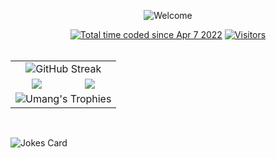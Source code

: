 <p align="center"><img alt="Welcome" src="https://readme-typing-svg.herokuapp.com?color=1FF75D&background=3420FF44&center=true&lines=Hi+there+%F0%9F%91%8B;Welcome+to+my+Profile&width=500" /></p>

<!-- - 🔭 I’m currently working on BlockChain -->
<!-- - 🌱 I’m currently learning Machine Learning -->
<!-- - 👯 I’m looking to collaborate on projects on ML -->
<!-- - 🤔 I’m looking for help with Side-Channel Attacks on BlockChain -->
<!-- - 💬 Ask me about ... -->
<!-- - 📫 How to reach me: ... -->
<!-- - 😄 Pronouns: ... -->
<!-- - ⚡ Fun fact:  -->
<!-- [![wakatime](https://wakatime.com/badge/user/ea16762b-aa50-4142-8fd0-b4683ff2bed6.svg)](https://wakatime.com/@ea16762b-aa50-4142-8fd0-b4683ff2bed6) -->
<p align="center">
    <!-- <a href="https://github.com/anuraghazra/github-readme-stats/actions">
      <img alt="Tests Passing" src="https://github.com/anuraghazra/github-readme-stats/workflows/Test/badge.svg" />
    </a> -->
    <a href="https://wakatime.com/@ea16762b-aa50-4142-8fd0-b4683ff2bed6"><img src="https://wakatime.com/badge/user/ea16762b-aa50-4142-8fd0-b4683ff2bed6.svg" alt="Total time coded since Apr 7 2022" /></a>
    <!-- <a href="https://github.com/nsingla20/github-readme-stats/issues">
      <img alt="Issues" src="https://img.shields.io/github/issues/nsingla20?color=0088ff" />
    </a>
    <a href="https://github.com/nsingla20/github-readme-stats/pulls">
      <img alt="GitHub pull requests" src="https://img.shields.io/github/issues-pr/nsingla20/javat?color=0088ff" />
    </a> -->
    <a href="https://github.com/umang-singla/">
      <img alt="Visitors" src="https://hits.seeyoufarm.com/api/count/incr/badge.svg?url=https%3A%2F%2Fgithub.com%2Fumang-singla1212%2Fhit-counter" />
    </a>
    <br />
    <br />
    </a>
  </p>

<!-- **nsingla20/nsingla20** is a ✨ _special_ ✨ repository because its `README.md` (this file) appears on your GitHub profile.

Here are some ideas to get you started: -->

<table style="width:100%">
<tr>
    <td align="center" colspan="2"><img src="http://github-readme-streak-stats.herokuapp.com?user=umang-singla&theme=blue-green&hide_border=true&date_format=j%20M%5B%20Y%5D" alt="GitHub Streak" /></td>
  </tr>
  <tr>
    <td align="center"><img src="https://github-readme-stats.vercel.app/api?username=umang-singla&theme=blue-green&show_icons=true&count_private=true&hide_border=true" /></td>
    <td align="center"><img src="https://github-readme-stats.vercel.app/api/top-langs/?username=umang-singla&theme=blue-green&layout=compact&langs_count=10&hide_border=true" /></td>
  </tr>
  <tr>
  <tr>
    <td align="center" colspan="2"><img src="https://github-profile-trophy.vercel.app/?username=umang-singla&rank=SECRET,SSS,SS,S,AAA,AA,A" alt="Umang's Trophies" /></td>
  </tr>
</table>
<br>

<!-- [![Naman's wakatime stats](https://github-readme-stats.vercel.app/api/wakatime?username=nsingla20&theme=blue-green)](https://github.com/anuraghazra/github-readme-stats) -->

![Jokes Card](https://readme-jokes.vercel.app/api)

